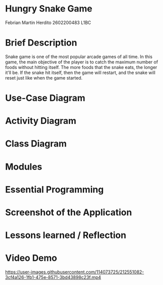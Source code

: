 # Hungry Snake Game

Febrian Martin Herdito
2602200483
L1BC

# Brief Description
Snake game is one of the most popular arcade games of all time. In this game, the main objective of the player is to catch the maximum number of foods without hitting itself. The more foods that the snake eats, the longer it'll be. If the snake hit itself, then the game will restart, and the snake will reset just like when the game started. 

# Use-Case Diagram

# Activity Diagram

# Class Diagram

# Modules

# Essential Programming

# Screenshot of the Application

# Lessons learned / Reflection

# Video Demo


https://user-images.githubusercontent.com/114073725/212551082-3cf4a126-1fb1-475e-8571-3bd43898c23f.mp4

